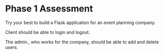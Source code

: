 # Phase 1 Assessment

Try your best to build a Flask application for an event planning company.

Client should be able to login and logout.

The admin., who works for the company, should be able to add and delete users.
